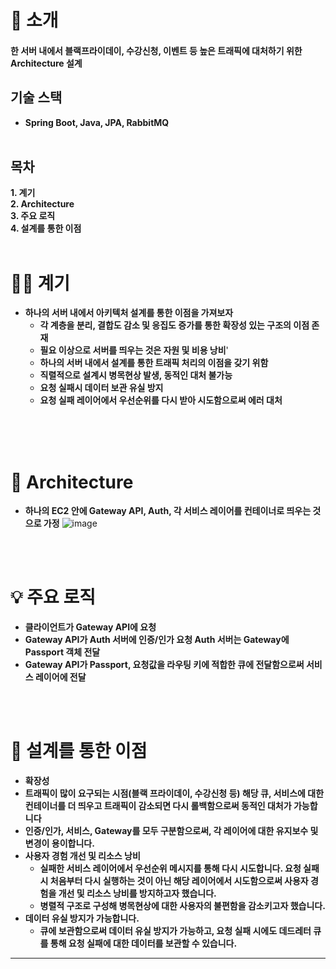 # 📝 소개




#### 한 서버 내에서 블랙프라이데이, 수강신청, 이벤트 등 높은 트래픽에 대처하기 위한 Architecture 설계

## 기술 스택

- **Spring Boot, Java, JPA, RabbitMQ**
  <br/>
  <br/>

## 목차

**1. 계기**
<br>
**2. Architecture**
<br>
**3. 주요 로직**
<br/>
**4. 설계를 통한 이점**
<br/>
<br/>


# 👩‍💻 계기

- **하나의 서버 내에서 아키텍처 설계를 통한 이점을 가져보자**
  - **각 계층을 분리, 결합도 감소 및 응집도 증가를 통한 확장성 있는 구조의 이점 존재**
  - **필요 이상으로 서버를 띄우는 것은 자원 및 비용 낭비**'
  - **하나의 서버 내에서 설계를 통한 트래픽 처리의 이점을 갖기 위함**
  - **직렬적으로 설계시 병목현상 발생, 동적인 대처 불가능**
  - **요청 실패시 데이터 보관 유실 방지**
  - **요청 실패 레이어에서 우선순위를 다시 받아 시도함으로써 에러 대처**

<br/>
<br/>
<br/>


# 🔨 Architecture

- **하나의 EC2 안에 Gateway API, Auth, 각 서비스 레이어를 컨테이너로 띄우는 것으로 가정**
![image](https://github.com/user-attachments/assets/8a15ffcf-404c-4f48-89b9-8374ab7491ae)

<br/>
<br/>

# 💡 주요 로직
- **클라이언트가 Gateway API에 요청**
- **Gateway API가 Auth 서버에 인증/인가 요청 Auth 서버는 Gateway에 Passport 객체 전달**
- **Gateway API가 Passport, 요청값을 라우팅 키에 적합한 큐에 전달함으로써 서비스 레이어에 전달**

<br/>
<br/>

# 🌟  설계를 통한 이점
-  **확장성**
  - **트래픽이 많이 요구되는 시점(블랙 프라이데이, 수강신청 등) 해당 큐, 서비스에 대한 컨테이너를 더 띄우고 트래픽이 감소되면 다시 롤백함으로써 동적인 대처가 가능합니다**
  - **인증/인가, 서비스, Gateway를 모두 구분함으로써, 각 레이어에 대한 유지보수 및 변경이 용이합니다.**
- **사용자 경험 개선 및 리소스 낭비**
  - **실패한 서비스 레이어에서 우선순위 메시지를 통해 다시 시도합니다. 요청 실패시 처음부터 다시 실행하는 것이 아닌 해당 레이어에서 시도함으로써 사용자 경험을 개선 및 리소스 낭비를 방지하고자 했습니다.**
  - **병렬적 구조로 구성해 병목현상에 대한 사용자의 불편함을 감소키고자 했습니다.**
- **데이터 유실 방지가 가능합니다.**
  - **큐에 보관함으로써 데이터 유실 방지가 가능하고, 요청 실패 시에도 데드레터 큐를 통해 요청 실패에 대한 데이터를 보관할 수 있습니다.**




<hr/>




